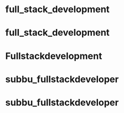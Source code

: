 # full_stack_development
# full_stack_development
# Fullstackdevelopment
# subbu_fullstackdeveloper
# subbu_fullstackdeveloper
